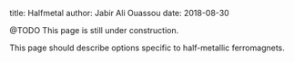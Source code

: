 title:  Halfmetal
author: Jabir Ali Ouassou
date:   2018-08-30



@TODO This page is still under construction.

This page should describe options specific to half-metallic ferromagnets.
